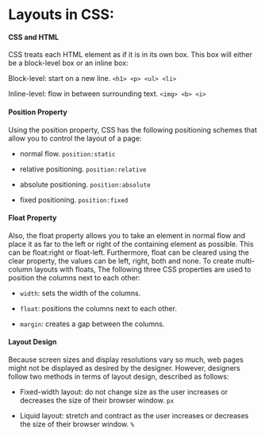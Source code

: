 # Layouts in CSS:

#### CSS and HTML

CSS treats each HTML element as if it is in its own box. This box will either be a block-level box or an inline box:


Block-level: start on a new line. `<h1> <p> <ul> <li>`

Inline-level: flow in between surrounding text. `<img> <b> <i>`


#### Position Property

Using the position property, CSS has the following positioning schemes that allow you to control the layout of a page:

* normal flow. `position:static`

* relative positioning. `position:relative`

* absolute positioning. `position:absolute`

* fixed positioning. `position:fixed`




#### Float Property

Also, the float property allows you to take an element in normal flow and place it as far to the left or right of the containing element as possible. This can be float:right or float-left. Furthermore, float can be cleared using the clear property, the values can be left, right, both and none. To create multi-column layouts with floats, The following three CSS properties are used to position the columns next to each other:


* `width`: sets the width of the columns.

* `float`: positions the columns next to each other.

* `margin`: creates a gap between the columns.




#### Layout Design

Because screen sizes and display resolutions vary so much, web pages might not be displayed as desired by the designer. However, designers follow two methods in terms of layout design, described as follows:


* Fixed-width layout: do not change size as the user increases or decreases the size of their browser window. `px`

* Liquid layout: stretch and contract as the user increases or decreases the size of their browser window. `%`